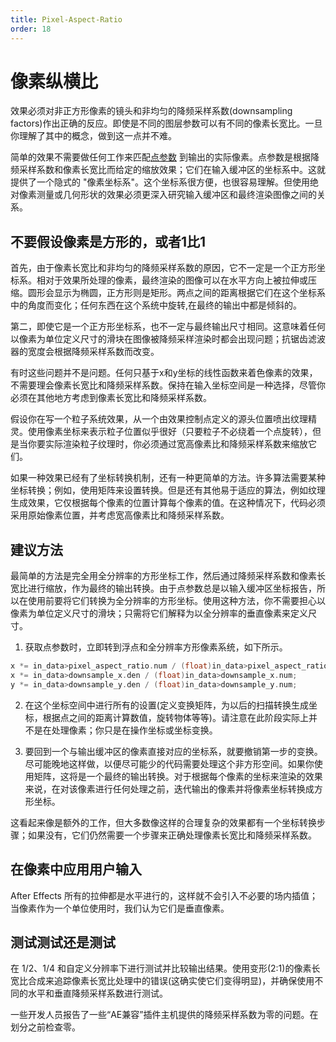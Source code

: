 ```yaml
---
title: Pixel-Aspect-Ratio
order: 18
---
```


# 像素纵横比

效果必须对非正方形像素的镜头和非均匀的降频采样系数(downsampling factors)作出正确的反应。即使是不同的图层参数可以有不同的像素长宽比。一旦你理解了其中的概念，做到这一点并不难。

简单的效果不需要做任何工作来匹配[点参数](../effect-basics/parameters.html) 到输出的实际像素。点参数是根据降频采样系数和像素长宽比而给定的缩放效果；它们在输入缓冲区的坐标系中。这就提供了一个隐式的 "像素坐标系"。这个坐标系很方便，也很容易理解。但使用绝对像素测量或几何形状的效果必须更深入研究输入缓冲区和最终渲染图像之间的关系。

## 不要假设像素是方形的，或者1比1

首先，由于像素长宽比和非均匀的降频采样系数的原因，它不一定是一个正方形坐标系。相对于效果所处理的像素，最终渲染的图像可以在水平方向上被拉伸或压缩。圆形会显示为椭圆，正方形则是矩形。两点之间的距离根据它们在这个坐标系中的角度而变化；任何东西在这个系统中旋转,在最终的输出中都是倾斜的。

第二，即使它是一个正方形坐标系，也不一定与最终输出尺寸相同。这意味着任何以像素为单位定义尺寸的滑块在图像被降频采样渲染时都会出现问题；抗锯齿滤波器的宽度会根据降频采样系数而改变。

有时这些问题并不是问题。任何只基于x和y坐标的线性函数来着色像素的效果，不需要理会像素长宽比和降频采样系数。保持在输入坐标空间是一种选择，尽管你必须在其他地方考虑到像素长宽比和降频采样系数。

假设你在写一个粒子系统效果，从一个由效果控制点定义的源头位置喷出纹理精灵。使用像素坐标来表示粒子位置似乎很好（只要粒子不必绕着一个点旋转），但是当你要实际渲染粒子纹理时，你必须通过宽高像素比和降频采样系数来缩放它们。

如果一种效果已经有了坐标转换机制，还有一种更简单的方法。许多算法需要某种坐标转换；例如，使用矩阵来设置转换。但是还有其他易于适应的算法，例如纹理生成效果，它仅根据每个像素的位置计算每个像素的值。在这种情况下，代码必须采用原始像素位置，并考虑宽高像素比和降频采样系数。

## 建议方法

最简单的方法是完全用全分辨率的方形坐标工作，然后通过降频采样系数和像素长宽比进行缩放，作为最终的输出转换。由于点参数总是以输入缓冲区坐标报告，所以在使用前要将它们转换为全分辨率的方形坐标。使用这种方法，你不需要担心以像素为单位定义尺寸的滑块；只需将它们解释为以全分辨率的垂直像素来定义尺寸。

1. 获取点参数时，立即转到浮点和全分辨率方形像素系统，如下所示。

```cpp
x *= in_data>pixel_aspect_ratio.num / (float)in_data>pixel_aspect_ratio.den;
x *= in_data>downsample_x.den / (float)in_data>downsample_x.num;
y *= in_data>downsample_y.den / (float)in_data>downsample_y.num;
```

2. 在这个坐标空间中进行所有的设置(定义变换矩阵，为以后的扫描转换生成坐标，根据点之间的距离计算数值，旋转物体等等)。请注意在此阶段实际上并不是在处理像素；你只是在操作坐标或坐标变换。

3. 要回到一个与输出缓冲区的像素直接对应的坐标系，就要撤销第一步的变换。尽可能晚地这样做，以便尽可能少的代码需要处理这个非方形空间。如果你使用矩阵，这将是一个最终的输出转换。对于根据每个像素的坐标来渲染的效果来说，在对该像素进行任何处理之前，迭代输出的像素并将像素坐标转换成方形坐标。

这看起来像是额外的工作，但大多数像这样的合理复杂的效果都有一个坐标转换步骤；如果没有，它们仍然需要一个步骤来正确处理像素长宽比和降频采样系数。

## 在像素中应用用户输入

After Effects 所有的拉伸都是水平进行的，这样就不会引入不必要的场内插值；当像素作为一个单位使用时，我们认为它们是垂直像素。

## 测试测试还是测试

在 1/2、1/4 和自定义分辨率下进行测试并比较输出结果。使用变形(2:1)的像素长宽比合成来追踪像素长宽比处理中的错误(这确实使它们变得明显)，并确保使用不同的水平和垂直降频采样系数进行测试。

一些开发人员报告了一些“AE兼容”插件主机提供的降频采样系数为零的问题。在划分之前检查零。
